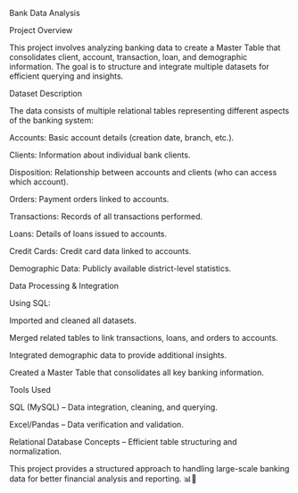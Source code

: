 Bank Data Analysis

Project Overview

This project involves analyzing banking data to create a Master Table that consolidates client, account, transaction, loan, and demographic information. The goal is to structure and integrate multiple datasets for efficient querying and insights.

Dataset Description

The data consists of multiple relational tables representing different aspects of the banking system:

Accounts: Basic account details (creation date, branch, etc.).

Clients: Information about individual bank clients.

Disposition: Relationship between accounts and clients (who can access which account).

Orders: Payment orders linked to accounts.

Transactions: Records of all transactions performed.

Loans: Details of loans issued to accounts.

Credit Cards: Credit card data linked to accounts.

Demographic Data: Publicly available district-level statistics.

Data Processing & Integration

Using SQL:

Imported and cleaned all datasets.

Merged related tables to link transactions, loans, and orders to accounts.

Integrated demographic data to provide additional insights.

Created a Master Table that consolidates all key banking information.

Tools Used

SQL (MySQL) – Data integration, cleaning, and querying.

Excel/Pandas – Data verification and validation.

Relational Database Concepts – Efficient table structuring and normalization.

This project provides a structured approach to handling large-scale banking data for better financial analysis and reporting. 📊🚀
